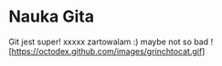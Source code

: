 # Nauka Gita
Git jest super!
xxxxx
zartowalam :)
maybe not so bad
![https://octodex.github.com/images/grinchtocat.gif]

